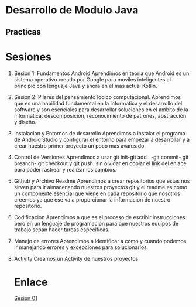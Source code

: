 # Desarrollo de Modulo Java
## Practicas 

# Sesiones 
1. Sesion 1: Fundamentos Android
   Aprendimos en teoria que Android es un sistema operativo creado por Google para moviles inteligentes al principio con lenguaje Java y ahora en el mas actual Kotlin.
2. Sesion 2: Pilares del pensamiento logico computacional.
   Aprendimos que es una habilidad fundamental en la informatica y el desarrollo del software y son esenciales para desarrollar soluciones en el ambito de la informatica.
   descomposición, reconocimiento de patrones, abstracción y diseño.
4. Instalacion y Entornos de desarrollo
   Aprendimos a instalar el programa de Android Studio y configurar el entorno para empezar a desarrollar y a crear nuestro primer proyecto un poco mas avanzado.
5. Control de Versiones
   Aprendimos a usar git init-git add . -git commit- git breanch- git checkout y git push. sin olvidar en copiar el link del enlace para poder rastrear y realizar los cambios.
6. Github y Archivo Readme
   Aprendimos a crear repositorios que estas nos sirven para ir almacenando nuestros proyectos git y el readme es como un componente esencial que viene en cada repositorio que nosotros creemos ya que ese va a proporcionar la informacion de nuestro repositorio.
7. Codificacion
   Aprendimos a que es el proceso de escribir instrucciones pero en un lenguaje de programacion para que nuestros equipos de trabajo sepan hacer tareas especificas.
8. Manejo de errores
   Aprendimos a identificar a como y cuando podemos ir manejando errores y excepciones para solucionarlos
9. Activity
   Creamos un Activity de nuestros proyectos

   # Enlace 
   [Sesion 01](app/src/main/java/com/example/practicas/practica001.kt) 
